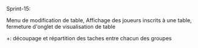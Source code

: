 Sprint-15:

Menu de modification de table, Affichage des joueurs inscrits à une table, fermeture d'onglet de visualisation de table

+: découpage et répartition des taches entre chacun des groupes
